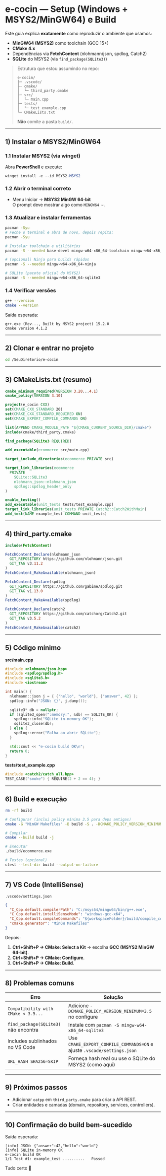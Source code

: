 
# e-cocin — Setup (Windows + MSYS2/MinGW64) e Build

Este guia explica **exatamente** como reproduzir o ambiente que usamos:

- **MinGW64 (MSYS2)** como toolchain (GCC 15+)
- **CMake 4.x**
- Dependências via **FetchContent** (nlohmann/json, spdlog, Catch2)
- **SQLite** do MSYS2 (via `find_package(SQLite3)`)

> Estrutura que estou assumindo no repo:
>
> ```
> e-cocin/
> ├─ .vscode/
> ├─ cmake/
> │  └─ third_party.cmake
> ├─ src/
> │  └─ main.cpp
> ├─ tests/
> │  └─ test_example.cpp
> └─ CMakeLists.txt
> ```
>
> **Não** comite a pasta `build/`.

---

## 1) Instalar o MSYS2/MinGW64

### 1.1 Instalar MSYS2 (via winget)
Abra **PowerShell** e execute:
```powershell
winget install -e --id MSYS2.MSYS2
```

### 1.2 Abrir o terminal correto
- Menu Iniciar → **MSYS2 MinGW 64-bit**  
  O prompt deve mostrar algo como `MINGW64 ~`.

### 1.3 Atualizar e instalar ferramentas
```bash
pacman -Syu
# Feche o terminal e abra de novo, depois repita:
pacman -Syu

# Instalar toolchain e utilitários
pacman -S --needed base-devel mingw-w64-x86_64-toolchain mingw-w64-x86_64-cmake git

# (opcional) Ninja para builds rápidos
pacman -S --needed mingw-w64-x86_64-ninja

# SQLite (pacote oficial do MSYS2)
pacman -S --needed mingw-w64-x86_64-sqlite3
```

### 1.4 Verificar versões
```bash
g++ --version
cmake --version
```
Saída esperada:
```
g++.exe (Rev..., Built by MSYS2 project) 15.2.0
cmake version 4.1.2
```

---

## 2) Clonar e entrar no projeto

```bash
cd /SeuDiretorio/e-cocin
```

---

## 3) CMakeLists.txt (resumo)

```cmake
cmake_minimum_required(VERSION 3.20...4.1)
cmake_policy(VERSION 3.10)

project(e_cocin CXX)
set(CMAKE_CXX_STANDARD 20)
set(CMAKE_CXX_STANDARD_REQUIRED ON)
set(CMAKE_EXPORT_COMPILE_COMMANDS ON)

list(APPEND CMAKE_MODULE_PATH "${CMAKE_CURRENT_SOURCE_DIR}/cmake")
include(cmake/third_party.cmake)

find_package(SQLite3 REQUIRED)

add_executable(ecommerce src/main.cpp)

target_include_directories(ecommerce PRIVATE src)

target_link_libraries(ecommerce
  PRIVATE
    SQLite::SQLite3
    nlohmann_json::nlohmann_json
    spdlog::spdlog_header_only
)

enable_testing()
add_executable(unit_tests tests/test_example.cpp)
target_link_libraries(unit_tests PRIVATE Catch2::Catch2WithMain)
add_test(NAME example_test COMMAND unit_tests)
```

---

## 4) third_party.cmake

```cmake
include(FetchContent)

FetchContent_Declare(nlohmann_json
  GIT_REPOSITORY https://github.com/nlohmann/json.git
  GIT_TAG v3.11.2
)
FetchContent_MakeAvailable(nlohmann_json)

FetchContent_Declare(spdlog
  GIT_REPOSITORY https://github.com/gabime/spdlog.git
  GIT_TAG v1.13.0
)
FetchContent_MakeAvailable(spdlog)

FetchContent_Declare(catch2
  GIT_REPOSITORY https://github.com/catchorg/Catch2.git
  GIT_TAG v3.5.2
)
FetchContent_MakeAvailable(catch2)
```

---

## 5) Código mínimo

**src/main.cpp**
```cpp
#include <nlohmann/json.hpp>
#include <spdlog/spdlog.h>
#include <sqlite3.h>
#include <iostream>

int main() {
  nlohmann::json j = { {"hello", "world"}, {"answer", 42} };
  spdlog::info("JSON: {}", j.dump());

  sqlite3* db = nullptr;
  if (sqlite3_open(":memory:", &db) == SQLITE_OK) {
    spdlog::info("SQLite in-memory OK");
    sqlite3_close(db);
  } else {
    spdlog::error("Falha ao abrir SQLite");
  }

  std::cout << "e-cocin build OK\n";
  return 0;
}
```

**tests/test_example.cpp**
```cpp
#include <catch2/catch_all.hpp>
TEST_CASE("smoke") { REQUIRE(2 + 2 == 4); }
```

---

## 6) Build e execução

```bash
rm -rf build

# Configurar (inclui policy mínima 3.5 para deps antigas)
cmake -G "MinGW Makefiles" -B build -S . -DCMAKE_POLICY_VERSION_MINIMUM=3.5 -DCMAKE_EXPORT_COMPILE_COMMANDS=ON

# Compilar
cmake --build build -j

# Executar
./build/ecommerce.exe

# Testes (opcional)
ctest --test-dir build --output-on-failure
```

---

## 7) VS Code (IntelliSense)

`.vscode/settings.json`
```json
{
  "C_Cpp.default.compilerPath": "C:/msys64/mingw64/bin/g++.exe",
  "C_Cpp.default.intelliSenseMode": "windows-gcc-x64",
  "C_Cpp.default.compileCommands": "${workspaceFolder}/build/compile_commands.json",
  "cmake.generator": "MinGW Makefiles"
}
```

Depois:
1. **Ctrl+Shift+P → CMake: Select a Kit** → escolha **GCC (MSYS2 MinGW 64-bit)**.
2. **Ctrl+Shift+P → CMake: Configure**.
3. **Ctrl+Shift+P → CMake: Build**.

---

## 8) Problemas comuns

| Erro | Solução |
|------|----------|
| `Compatibility with CMake < 3.5...` | Adicione `-DCMAKE_POLICY_VERSION_MINIMUM=3.5` no configure |
| `find_package(SQLite3)` não encontra | Instale com `pacman -S mingw-w64-x86_64-sqlite3` |
| Includes sublinhados no VS Code | Use `CMAKE_EXPORT_COMPILE_COMMANDS=ON` e ajuste `.vscode/settings.json` |
| `URL_HASH SHA256=SKIP` | Forneça hash real ou use o SQLite do MSYS2 (como aqui) |

---

## 9) Próximos passos

- Adicionar `oatpp` em `third_party.cmake` para criar a API REST.  
- Criar entidades e camadas (domain, repository, services, controllers).

---

## 10) Confirmação do build bem-sucedido

Saída esperada:

```
[info] JSON: {"answer":42,"hello":"world"}
[info] SQLite in-memory OK
e-cocin build OK
1/1 Test #1: example_test ..........   Passed
```

Tudo certo 🎉
